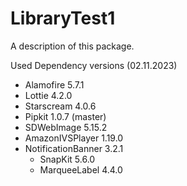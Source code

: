 # LibraryTest1

A description of this package.

Used Dependency versions (02.11.2023)
- Alamofire 5.7.1
- Lottie 4.2.0
- Starscream 4.0.6
- Pipkit 1.0.7 (master)
- SDWebImage 5.15.2
- AmazonIVSPlayer 1.19.0
- NotificationBanner 3.2.1
    - SnapKit 5.6.0
    - MarqueeLabel 4.4.0 
